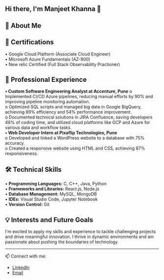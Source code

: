 ## Hi there, I'm Manjeet Khanna 👋

<!--
**ManjeetKhanna/ManjeetKhanna** is a ✨ _special_ ✨ repository because its `README.md` (this file) appears on your GitHub profile.

Here are some ideas to get you started:

- 🔭 I’m currently working on ...
- 🌱 I’m currently learning ...
- 👯 I’m looking to collaborate on ...
- 🤔 I’m looking for help with ...
- 💬 Ask me about ...
- 📫 How to reach me: ...
- 😄 Pronouns: ...
- ⚡ Fun fact: ...
-->

:rocket: About Me  
---

:scroll: Certifications  
---
•	Google Cloud Platform (Associate Cloud Engineer)  
•	Microsoft Azure Fundamentals (AZ-900)  
•	New relic Certified (Full Stack Observability Practioner)

:briefcase: Professional Experience  
---
**• Custom Software Engineering Analyst at Accenture, Pune**
  o	Implemented CI/CD Azure pipelines, reducing manual efforts by 90% and improving pipeline monitoring automation.  
  o	Optimized SQL scripts and managed big data in Google BigQuery, achieving 89% efficiency and 54% performance improvement.  
  o	Documented technical solutions in JIRA Confluence, saving developers 48% of coding time, and utilized cloud platforms like GCP and Azure for various data and workflow tasks.  
**• Web Developer Intern at Pixaflip Technologies, Pune**  
  o	Developed and linked a WordPress website to a database with 75% accuracy.  
  o	Created a responsive website using HTML and CSS, achieving 87% responsiveness.  

:hammer_and_wrench: Technical Skills  
---
• **Programming Languages:** C, C++, Java, Python  
• **Frameworks and Libraries:** React.js, Node.js  
• **Database Management:** MySQL, MongoDB  
• **IDEs:** Visual Studio Code, Jupyter Notebook   
• **Version Control:** Git  

:bulb: Interests and Future Goals  
---
I'm excited to apply my skills and experience to tackle challenging projects and drive meaningful innovation. I thrive in dynamic environments and am passionate about pushing the boundaries of technology.

---

📫 Connect with me:
- [LinkedIn](linkedin.com/in/manjeet-khanna-1853711a5)
- [Email](manjeetkhanna04@gmail.com)

